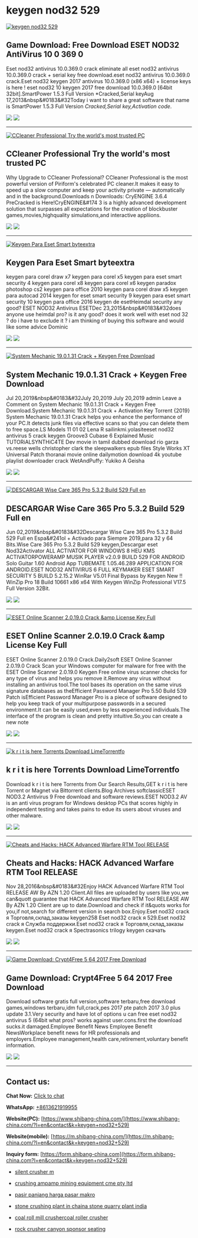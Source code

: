 # keygen nod32 529

<a href="https://swt.shibang-china.com/?l=en&img&k=keygen+nod32+529" target="_blank">![keygen nod32 529](http://static.shibang-china.com/all-800x300/176.jpg)</a>

## Game Download: Free Download ESET NOD32 AntiVirus 10 0 369 0
Eset nod32 antivirus 10.0.369.0 crack eliminate all eset nod32 antivirus 10.0.369.0 crack + serial key free download.eset nod32 antivirus 10.0.369.0 crack.Eset nod32 keygen 2017 antivirus 10.0.369.0 (x86 x64) + license keys is here ! eset nod32 10 keygen 2017 free download 10.0.369.0 [64bit 32bit].SmartPower 1.5.3 Full Version *Cracked,Serial keyAug 17,2013&nbsp&#0183&#32Today i want to share a great software that name is SmartPower 1.5.3 Full Version *Cracked,Serial key,Activation code*.


<a href="https://whatsapp.shibangsoft.com/WhatsApp.php" target="_blank" title="WhatsApp">![](http://static.shibang-china.com/icon/whatsapp.png)</a> <a href="https://swt.shibang-china.com/?l=en&icon&k=keygen+nod32+529" target="_blank">![](http://static.shibang-china.com/icon/chat-en.png)</a>

---

<a href="https://swt.shibang-china.com/?l=en&img&k=keygen+nod32+529" target="_blank">![CCleaner Professional Try the world's most trusted PC](http://static.shibang-china.com/all-800x300/1511.jpg)</a>

## CCleaner Professional Try the world's most trusted PC
Why Upgrade to CCleaner Professional? CCleaner Professional is the most powerful version of Piriform's celebrated PC cleaner.It makes it easy to speed up a slow computer and keep your activity private — automatically and in the background.Downloads n Downloads: CryENGINE 3.6.4 PreCracked is Here!CryENGINE&#174 3 is a highly advanced development solution that surpasses all expectations for the creation of blockbuster games,movies,highquality simulations,and interactive appliions.


<a href="https://whatsapp.shibangsoft.com/WhatsApp.php" target="_blank" title="WhatsApp">![](http://static.shibang-china.com/icon/whatsapp.png)</a> <a href="https://swt.shibang-china.com/?l=en&icon&k=keygen+nod32+529" target="_blank">![](http://static.shibang-china.com/icon/chat-en.png)</a>

---

<a href="https://swt.shibang-china.com/?l=en&img&k=keygen+nod32+529" target="_blank">![Keygen Para Eset Smart byteextra](http://static.shibang-china.com/all-800x300/1519.jpg)</a>

## Keygen Para Eset Smart byteextra
keygen para corel draw x7 keygen para corel x5 keygen para eset smart security 4 keygen para corel x8 keygen para corel x6 keygen paradox photoshop cs2 keygen para office 2010 keygen para corel draw x5 keygen para autocad 2014 keygen for eset smart security 9 keygen para eset smart security 10 keygen para office 2016 keygen de esetHeimdal security any good? ESET NOD32 Antivirus ESETDec 23,2015&nbsp&#0183&#32does anyone use heimdal pro? is it any good? does it work well with eset nod 32 ? do i have to exclude it ? i am thinking of buying this software and would like some advice Dominic


<a href="https://whatsapp.shibangsoft.com/WhatsApp.php" target="_blank" title="WhatsApp">![](http://static.shibang-china.com/icon/whatsapp.png)</a> <a href="https://swt.shibang-china.com/?l=en&icon&k=keygen+nod32+529" target="_blank">![](http://static.shibang-china.com/icon/chat-en.png)</a>

---

<a href="https://swt.shibang-china.com/?l=en&img&k=keygen+nod32+529" target="_blank">![System Mechanic 19.0.1.31 Crack + Keygen Free Download](http://static.shibang-china.com/all-800x300/943.jpg)</a>

## System Mechanic 19.0.1.31 Crack + Keygen Free Download
Jul 20,2019&nbsp&#0183&#32July 20,2019 July 20,2019 admin Leave a Comment on System Mechanic 19.0.1.31 Crack + Keygen Free Download.System Mechanic 19.0.1.31 Crack + Activation Key Torrent {2019} System Mechanic 19.0.1.31 Crack helps you enhance the performance of your PC.It detects junk files via effective scans so that you can delete them to free space.LS Models 11 01 02 Lena R sailinkmi.yolasiteeset nod32 antivirus 5 crack keygen Groove3 Cubase 6 Explained Music TUTORiALSYNTHiC4TE Dev movie in tamil dubbed download rio garza vs.reese wells christopher clark the sleepwalkers epub files Style Works XT Universal Patch thoranai movie online dailymotion download 4k youtube playlist downloader crack WetAndPuffy: Yukiko A Geisha


<a href="https://whatsapp.shibangsoft.com/WhatsApp.php" target="_blank" title="WhatsApp">![](http://static.shibang-china.com/icon/whatsapp.png)</a> <a href="https://swt.shibang-china.com/?l=en&icon&k=keygen+nod32+529" target="_blank">![](http://static.shibang-china.com/icon/chat-en.png)</a>

---

<a href="https://swt.shibang-china.com/?l=en&img&k=keygen+nod32+529" target="_blank">![DESCARGAR Wise Care 365 Pro 5.3.2 Build 529 Full en](http://static.shibang-china.com/all-800x300/362.jpg)</a>

## DESCARGAR Wise Care 365 Pro 5.3.2 Build 529 Full en
Jun 02,2019&nbsp&#0183&#32Descargar Wise Care 365 Pro 5.3.2 Build 529 Full en Espa&#241ol + Activado para Siempre 2019,para 32 y 64 Bits.Wise Care 365 Pro 5.3.2 Build 529 keygen,Descargar eset Nod32Activator ALL ACTIVATOR FOR WINDOWS 8 HEU KMS ACTIVATORPOWERAMP MUSIK PLAYER v2.0.9 BUILD 529 FOR ANDROID Solo Guitar 1.60 Android App TUBEMATE 1.05.46.289 APPLICATION FOR ANDROID.ESET NOD32 ANTIVIRUS 6 FULL KEYMAKER ESET SMART SECURITY 5 BUILD 5.2.15.2 WinRar V5.01 Final Bypass by Keygen New !! WinZip Pro 18 Build 10661 x86 x64 With Keygen WinZip Professional V17.5 Full Version 32Bit.


<a href="https://whatsapp.shibangsoft.com/WhatsApp.php" target="_blank" title="WhatsApp">![](http://static.shibang-china.com/icon/whatsapp.png)</a> <a href="https://swt.shibang-china.com/?l=en&icon&k=keygen+nod32+529" target="_blank">![](http://static.shibang-china.com/icon/chat-en.png)</a>

---

<a href="https://swt.shibang-china.com/?l=en&img&k=keygen+nod32+529" target="_blank">![ESET Online Scanner 2.0.19.0 Crack &amp License Key Full](http://static.shibang-china.com/all-800x300/1120.jpg)</a>

## ESET Online Scanner 2.0.19.0 Crack &amp License Key Full
ESET Online Scanner 2.0.19.0 Crack.Daily2soft ESET Online Scanner 2.0.19.0 Crack Scan your Windows computer for malware for free with the ESET Online Scanner 2.0.19.0 Keygen Free online virus scanner checks for any type of virus and helps you remove it.Remove any virus without installing an antivirus tool.The tool bases its operation on the same virus signature databases as theEfficient Password Manager Pro 5.50 Build 539 Patch isEfficient Password Manager Pro is a piece of software designed to help you keep track of your multipurpose passwords in a secured environment.It can be easily used,even by less experienced individuals.The interface of the program is clean and pretty intuitive.So,you can create a new note


<a href="https://whatsapp.shibangsoft.com/WhatsApp.php" target="_blank" title="WhatsApp">![](http://static.shibang-china.com/icon/whatsapp.png)</a> <a href="https://swt.shibang-china.com/?l=en&icon&k=keygen+nod32+529" target="_blank">![](http://static.shibang-china.com/icon/chat-en.png)</a>

---

<a href="https://swt.shibang-china.com/?l=en&img&k=keygen+nod32+529" target="_blank">![k r i t is here Torrents Download LimeTorrentfo](http://static.shibang-china.com/all-800x300/1218.jpg)</a>

## k r i t is here Torrents Download LimeTorrentfo
Download k r i t is here Torrents from Our Search Results,GET k r i t is here Torrent or Magnet via Bittorrent clients.Blog Archives softclassicESET NOD3.2 Antivirus 9 Free download and software reviews.ESET NOD3.2 AV is an anti virus program for Windows desktop PCs that scores highly in independent testing and takes pains to edue its users about viruses and other malware.


<a href="https://whatsapp.shibangsoft.com/WhatsApp.php" target="_blank" title="WhatsApp">![](http://static.shibang-china.com/icon/whatsapp.png)</a> <a href="https://swt.shibang-china.com/?l=en&icon&k=keygen+nod32+529" target="_blank">![](http://static.shibang-china.com/icon/chat-en.png)</a>

---

<a href="https://swt.shibang-china.com/?l=en&img&k=keygen+nod32+529" target="_blank">![Cheats and Hacks: HACK Advanced Warfare RTM Tool RELEASE](http://static.shibang-china.com/all-800x300/1181.jpg)</a>

## Cheats and Hacks: HACK Advanced Warfare RTM Tool RELEASE
Nov 28,2016&nbsp&#0183&#32Enjoy HACK Advanced Warfare RTM Tool RELEASE AW By AZN 1.20 Client.All files are uploaded by users like you,we can&quott guarantee that HACK Advanced Warfare RTM Tool RELEASE AW By AZN 1.20 Client are up to date.Download and check if it&quots works for you,if not,search for different version in search box.Enjoy.Eset nod32 crack я Торговля,склад,заказы keygen258 Eset nod32 crack я 529.Eset nod32 crack я Служба поддержки.Eset nod32 crack я Торговля,склад,заказы keygen.Eset nod32 crack я Spectrasonics trilogy keygen скачать


<a href="https://whatsapp.shibangsoft.com/WhatsApp.php" target="_blank" title="WhatsApp">![](http://static.shibang-china.com/icon/whatsapp.png)</a> <a href="https://swt.shibang-china.com/?l=en&icon&k=keygen+nod32+529" target="_blank">![](http://static.shibang-china.com/icon/chat-en.png)</a>

---

<a href="https://swt.shibang-china.com/?l=en&img&k=keygen+nod32+529" target="_blank">![Game Download: Crypt4Free 5 64 2017 Free Download](http://static.shibang-china.com/all-800x300/767.jpg)</a>

## Game Download: Crypt4Free 5 64 2017 Free Download
Download software gratis full version,software terbaru,free download games,windows terbaru,idm full,crack,pes 2017 pte patch 2017 3.0 plus update 3.1.Very security and have lot of options u can free eset nod32 antivirus 5 (64bit what pros? works against user.cons.first the download sucks.it damaged.Employee Benefit News Employee Benefit NewsWorkplace benefit news for HR professionals and employers.Employee management,health care,retirement,voluntary benefit information.


<a href="https://whatsapp.shibangsoft.com/WhatsApp.php" target="_blank" title="WhatsApp">![](http://static.shibang-china.com/icon/whatsapp.png)</a> <a href="https://swt.shibang-china.com/?l=en&icon&k=keygen+nod32+529" target="_blank">![](http://static.shibang-china.com/icon/chat-en.png)</a>

---
## Contact us:

**Chat Now:** [Click to chat](https://swt.shibang-china.com?l=en&contact&k=keygen+nod32+529)

**WhatsApp:**  [+8613621919955](https://whatsapp.shibangsoft.com/WhatsApp.php)

**Website(PC):** [https://www.shibang-china.com/](https://www.shibang-china.com/?l=en&contact&k=keygen+nod32+529)

**Website(mobile):** [https://m.shibang-china.com/](https://m.shibang-china.com/?l=en&contact&k=keygen+nod32+529)

**Inquiry form:** [https://form.shibang-china.com](https://form.shibang-china.com?l=en&contact&k=keygen+nod32+529)

* [silent crusher m](../113/silent%20crusher%20m.md)

* [crushing ampamp mining equipment cme pty ltd](../115/crushing%20ampamp%20mining%20equipment%20cme%20pty%20ltd.md)

* [pasir panjang harga pasar makro](../112/pasir%20panjang%20harga%20pasar%20makro.md)

* [stone crushing plant in chaina stone quarry plant india](../120/stone%20crushing%20plant%20in%20chaina%20stone%20quarry%20plant%20india.md)

* [coal roll mill crushercoal roller crusher](../113/coal%20roll%20mill%20crushercoal%20roller%20crusher.md)

* [rock crusher canyon sponsor seating](../122/rock%20crusher%20canyon%20sponsor%20seating.md)